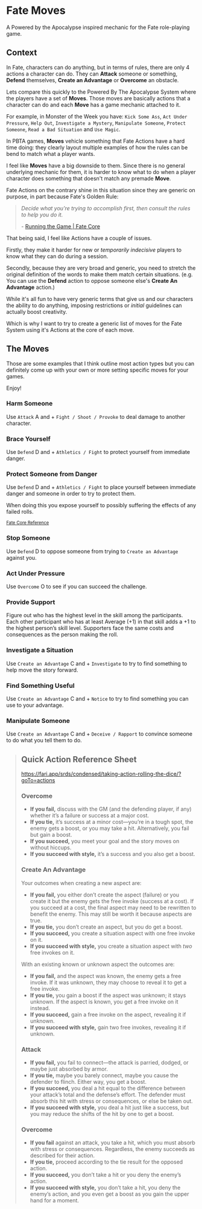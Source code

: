 # Fate Moves<page-meta author="RPDeshaies" date="2021-02-05">

A Powered by the Apocalypse inspired mechanic for the Fate role-playing game.

## Context

In Fate, characters can do anything, but in terms of rules, there are only 4 actions a character can do. They can **Attack** someone or something, **Defend** themselves, **Create an Advantage** or **Overcome** an obstacle.

Lets compare this quickly to the Powered By The Apocalypse System where the players have a set of **Moves**. Those moves are basically actions that a character can do and each **Move** has a game mechanic attached to it.

For example, in Monster of the Week you have: `Kick Some Ass`, `Act Under Pressure`, `Help Out`, `Investigate a Mystery`, `Manipulate Someone`, `Protect Someone`, `Read a Bad Situation` and `Use Magic`.

In PBTA games, **Moves** vehicle something that Fate Actions have a hard time doing: they clearly layout multiple examples of how the rules can be bend to match what a player wants.

I feel like **Moves** have a big downside to them. Since there is no general underlying mechanic for them, it is harder to know what to do when a player character does something that doesn't match any premade **Move**.

Fate Actions on the contrary shine in this situation since they are generic on purpose, in part because Fate's Golden Rule:

> _Decide what you’re trying to accomplish first, then consult the rules to help you do it._
>
> \- [Running the Game | Fate Core](https://fari.app/srds/core/running-the-game?goTo=the-golden-rule)

That being said, I feel like Actions have a couple of issues.

Firstly, they make it harder for new or _temporarily indecisive_ players to know what they can do during a session.

Secondly, because they are very broad and generic, you need to stretch the original definition of the words to make them match certain situations. (e.g. You can use the **Defend** action to oppose someone else's **Create An Advantage** action.)

While it's all fun to have very generic terms that give us and our characters the ability to do anything, imposing restrictions or _initial_ guidelines can actually boost creativity.

Which is why I want to try to create a generic list of moves for the Fate System using it's Actions at the core of each move.

## The Moves

Those are some examples that I think outline most action types but you can definitely come up with your own or more setting specific moves for your games.

Enjoy!

### Harm Someone

Use `Attack` <fate>A</fate> and <fate>+</fate> `Fight / Shoot / Provoke` to deal damage to another character.

### Brace Yourself

Use `Defend` <fate>D</fate> and <fate>+</fate> `Athletics / Fight` to protect yourself from immediate danger.

### Protect Someone from Danger

Use `Defend` <fate>D</fate> and <fate>+</fate> `Athletics / Fight` to place yourself between immediate danger and someone in order to try to protect them.

When doing this you expose yourself to possibly suffering the effects of any failed rolls.

<small>[Fate Core Reference](https://fari.app/srds/core/challenges-contests-and-conflicts?goTo=the-exchange)</small>

### Stop Someone

Use `Defend` <fate>D</fate> to oppose someone from trying to `Create an Advantage` against you.

### Act Under Pressure

Use `Overcome` <fate>O</fate> to see if you can succeed the challenge.

### Provide Support

Figure out who has the highest level in the skill among the participants. Each other participant who has at least Average (+1) in that skill adds a +1 to the highest person’s skill level. Supporters face the same costs and consequences as the person making the roll.

### Investigate a Situation

Use `Create an Advantage` <fate>C</fate> and <fate>+</fate> `Investigate` to try to find something to help move the story forward.

### Find Something Useful

Use `Create an Advantage` <fate>C</fate> and <fate>+</fate> `Notice` to try to find something you can use to your advantage.

### Manipulate Someone

Use `Create an Advantage` <fate>C</fate> and <fate>+</fate> `Deceive / Rapport` to convince someone to do what you tell them to do.

> ## Quick Action Reference Sheet
>
> https://fari.app/srds/condensed/taking-action-rolling-the-dice/?goTo=actions
>
> ### Overcome
>
> - **If you fail,** discuss with the GM (and the defending player, if any) whether it’s a failure or success at a major cost.
> - **If you tie,** it’s success at a minor cost—you’re in a tough spot, the enemy gets a boost, or you may take a hit. Alternatively, you fail but gain a boost.
> - **If you succeed,** you meet your goal and the story moves on without hiccups.
> - **If you succeed with style,** it’s a success and you also get a boost.
>
> ### Create An Advantage
>
> Your outcomes when creating a new aspect are:
>
> - **If you fail,** you either don’t create the aspect (failure) or you create it but the enemy gets the free invoke (success at a cost). If you succeed at a cost, the final aspect may need to be rewritten to benefit the enemy. This may still be worth it because aspects are true.
> - **If you tie,** you don’t create an aspect, but you do get a boost.
> - **If you succeed,** you create a situation aspect with one free invoke on it.
> - **If you succeed with style,** you create a situation aspect with _two_ free invokes on it.
>
> With an existing known or unknown aspect the outcomes are:
>
> - **If you fail,** and the aspect was known, the enemy gets a free invoke. If it was unknown, they may choose to reveal it to get a free invoke.
> - **If you tie,** you gain a boost if the aspect was unknown; it stays unknown. If the aspect is known, you get a free invoke on it instead.
> - **If you succeed,** gain a free invoke on the aspect, revealing it if unknown.
> - **If you succeed with style,** gain two free invokes, revealing it if unknown.
>
> ### Attack
>
> - **If you fail,** you fail to connect—the attack is parried, dodged, or maybe just absorbed by armor.
> - **If you tie,** maybe you barely connect, maybe you cause the defender to flinch. Either way, you get a boost.
> - **If you succeed,** you deal a hit equal to the difference between your attack’s total and the defense’s effort. The defender must absorb this hit with stress or consequences, or else be taken out.
> - **If you succeed with style,** you deal a hit just like a success, but you may reduce the shifts of the hit by one to get a boost.
>
> ### Overcome
>
> - **If you fail** against an attack, you take a hit, which you must absorb with stress or consequences. Regardless, the enemy succeeds as described for their action.
> - **If you tie,** proceed according to the tie result for the opposed action.
> - **If you succeed,** you don’t take a hit or you deny the enemy’s action.
> - **If you succeed with style,** you don’t take a hit, you deny the enemy’s action, and you even get a boost as you gain the upper hand for a moment.

<!-- dungeon world: hack and slasy, volley, defy danger, defend, discern realitis, spout lore, aid or interfere -->
